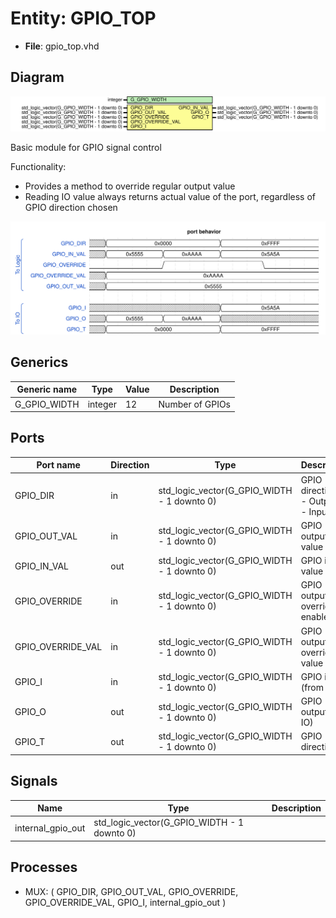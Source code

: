 
# Entity: GPIO_TOP 
- **File**: gpio_top.vhd

## Diagram
![Diagram](GPIO_TOP.svg "Diagram")

Basic module for GPIO signal control

Functionality:
- Provides a method to override regular output value
- Reading IO value always returns actual value of the port, regardless of GPIO direction chosen

![alt text](wavedrom.svg "title")

## Generics

| Generic name | Type    | Value | Description     |
| ------------ | ------- | ----- | --------------- |
| G_GPIO_WIDTH | integer | 12    | Number of GPIOs |

## Ports

| Port name         | Direction | Type                                        | Description                            |
| ----------------- | --------- | ------------------------------------------- | -------------------------------------- |
| GPIO_DIR          | in        | std_logic_vector(G_GPIO_WIDTH - 1 downto 0) | GPIO direction (0 - Output, 1 - Input) |
| GPIO_OUT_VAL      | in        | std_logic_vector(G_GPIO_WIDTH - 1 downto 0) | GPIO output value                      |
| GPIO_IN_VAL       | out       | std_logic_vector(G_GPIO_WIDTH - 1 downto 0) | GPIO input value                       |
| GPIO_OVERRIDE     | in        | std_logic_vector(G_GPIO_WIDTH - 1 downto 0) | GPIO output override enable            |
| GPIO_OVERRIDE_VAL | in        | std_logic_vector(G_GPIO_WIDTH - 1 downto 0) | GPIO output override value             |
| GPIO_I            | in        | std_logic_vector(G_GPIO_WIDTH - 1 downto 0) | GPIO input (from IO)                   |
| GPIO_O            | out       | std_logic_vector(G_GPIO_WIDTH - 1 downto 0) | GPIO output (to IO)                    |
| GPIO_T            | out       | std_logic_vector(G_GPIO_WIDTH - 1 downto 0) | GPIO direction                         |

## Signals

| Name              | Type                                        | Description |
| ----------------- | ------------------------------------------- | ----------- |
| internal_gpio_out | std_logic_vector(G_GPIO_WIDTH - 1 downto 0) |             |

## Processes
- MUX: ( GPIO_DIR, GPIO_OUT_VAL, GPIO_OVERRIDE, GPIO_OVERRIDE_VAL, GPIO_I, internal_gpio_out )
